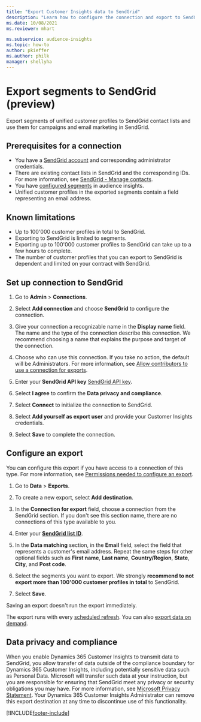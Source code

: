 ```yaml
---
title: "Export Customer Insights data to SendGrid"
description: "Learn how to configure the connection and export to SendGrid."
ms.date: 10/08/2021
ms.reviewer: mhart

ms.subservice: audience-insights
ms.topic: how-to
author: pkieffer
ms.author: philk
manager: shellyha
---
```


# Export segments to SendGrid (preview)

Export segments of unified customer profiles to SendGrid contact lists and use them for campaigns and email marketing in SendGrid. 

## Prerequisites for a connection

-	You have a [SendGrid account](https://sendgrid.com/) and corresponding administrator credentials.
-	There are existing contact lists in SendGrid and the corresponding IDs. For more information, see [SendGrid - Manage contacts](https://sendgrid.com/docs/ui/managing-contacts/create-and-manage-contacts/#manage-contacts).
-	You have [configured segments](segments.md) in audience insights.
-	Unified customer profiles in the exported segments contain a field representing an email address.

## Known limitations

- Up to 100'000 customer profiles in total to SendGrid.
- Exporting to SendGrid is limited to segments.
- Exporting up to 100'000 customer profiles to SendGrid can take up to a few hours to complete. 
- The number of customer profiles that you can export to SendGrid is dependent and limited on your contract with SendGrid.

## Set up connection to SendGrid

1. Go to **Admin** > **Connections**.

1. Select **Add connection** and choose **SendGrid** to configure the connection.

1. Give your connection a recognizable name in the **Display name** field. The name and the type of the connection describe this connection. We recommend choosing a name that explains the purpose and target of the connection.

1. Choose who can use this connection. If you take no action, the default will be Administrators. For more information, see [Allow contributors to use a connection for exports](connections.md#allow-contributors-to-use-a-connection-for-exports).

1. Enter your **SendGrid API key** [SendGrid API key](https://sendgrid.com/docs/ui/account-and-settings/api-keys/).

1. Select **I agree** to confirm the **Data privacy and compliance**.

1. Select **Connect** to initialize the connection to SendGrid.

1. Select **Add yourself as export user** and provide your Customer Insights credentials.

1. Select **Save** to complete the connection.

## Configure an export

You can configure this export if you have access to a connection of this type. For more information, see [Permissions needed to configure an export](export-destinations.md#set-up-a-new-export).

1. Go to **Data** > **Exports**.

1. To create a new export, select **Add destination**.

1. In the **Connection for export** field, choose a connection from the SendGrid section. If you don't see this section name, there are no connections of this type available to you.

1. Enter your **[SendGrid list ID](https://sendgrid.com/docs/ui/managing-contacts/create-and-manage-contacts/#manage-contacts)**.

1. In the **Data matching** section, in the **Email** field, select the field that represents a customer's email address. Repeat the same steps for other optional fields such as **First name**, **Last name**, **Country/Region**, **State**, **City**, and **Post code**.

1. Select the segments you want to export. We strongly **recommend to not export more than 100'000 customer profiles in total** to SendGrid. 

1. Select **Save**.

Saving an export doesn't run the export immediately.

The export runs with every [scheduled refresh](system.md#schedule-tab). 
You can also [export data on demand](export-destinations.md#run-exports-on-demand). 

## Data privacy and compliance

When you enable Dynamics 365 Customer Insights to transmit data to SendGrid, you allow transfer of data outside of the compliance boundary for Dynamics 365 Customer Insights, including potentially sensitive data such as Personal Data. Microsoft will transfer such data at your instruction, but you are responsible for ensuring that SendGrid meet any privacy or security obligations you may have. For more information, see [Microsoft Privacy Statement](https://go.microsoft.com/fwlink/?linkid=396732).
Your Dynamics 365 Customer Insights Administrator can remove this export destination at any time to discontinue use of this functionality.


[!INCLUDE[footer-include](../includes/footer-banner.md)]
